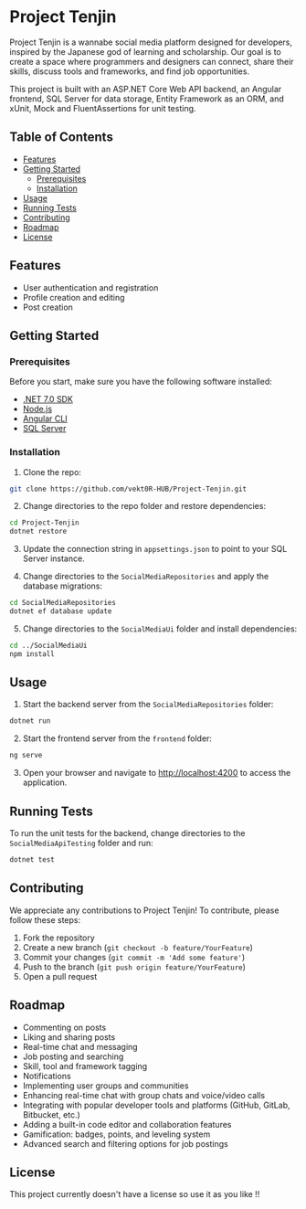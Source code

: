 # Project Tenjin

Project Tenjin is a wannabe social media platform designed for developers, inspired by the Japanese god of learning and scholarship. Our goal is to create a space where programmers and designers can connect, share their skills, discuss tools and frameworks, and find job opportunities.

This project is built with an ASP.NET Core Web API backend, an Angular frontend, SQL Server for data storage, Entity Framework as an ORM, and xUnit, Mock and FluentAssertions for unit testing.

## Table of Contents

- [Features](#features)
- [Getting Started](#getting-started)
  - [Prerequisites](#prerequisites)
  - [Installation](#installation)
- [Usage](#usage)
- [Running Tests](#running-tests)
- [Contributing](#contributing)
- [Roadmap](#roadmap)
- [License](#license)

## Features

- User authentication and registration
- Profile creation and editing
- Post creation

## Getting Started

### Prerequisites

Before you start, make sure you have the following software installed:

- [.NET 7.0 SDK](https://dotnet.microsoft.com/download/dotnet/7.0)
- [Node.js](https://nodejs.org/en/download/)
- [Angular CLI](https://cli.angular.io/)
- [SQL Server](https://www.microsoft.com/en-us/sql-server/sql-server-downloads)

### Installation

1. Clone the repo:

```bash
git clone https://github.com/vekt0R-HUB/Project-Tenjin.git
```

2. Change directories to the repo folder and restore dependencies:

```bash
cd Project-Tenjin
dotnet restore
```

3. Update the connection string in `appsettings.json` to point to your SQL Server instance.

4. Change directories to the `SocialMediaRepositories` and apply the database migrations:

```bash
cd SocialMediaRepositories
dotnet ef database update
```

5. Change directories to the `SocialMediaUi` folder and install dependencies:

```bash
cd ../SocialMediaUi
npm install
```

## Usage

1. Start the backend server from the `SocialMediaRepositories` folder:

```bash
dotnet run
```

2. Start the frontend server from the `frontend` folder:

```bash
ng serve
```

3. Open your browser and navigate to [http://localhost:4200](http://localhost:4200) to access the application.

## Running Tests

To run the unit tests for the backend, change directories to the `SocialMediaApiTesting` folder and run:

```bash
dotnet test
```

## Contributing

We appreciate any contributions to Project Tenjin! To contribute, please follow these steps:

1. Fork the repository
2. Create a new branch (`git checkout -b feature/YourFeature`)
3. Commit your changes (`git commit -m 'Add some feature'`)
4. Push to the branch (`git push origin feature/YourFeature`)
5. Open a pull request

## Roadmap

- Commenting on posts
- Liking and sharing posts
- Real-time chat and messaging
- Job posting and searching
- Skill, tool and framework tagging
- Notifications
- Implementing user groups and communities
- Enhancing real-time chat with group chats and voice/video calls
- Integrating with popular developer tools and platforms (GitHub, GitLab, Bitbucket, etc.)
- Adding a built-in code editor and collaboration features
- Gamification: badges, points, and leveling system
- Advanced search and filtering options for job postings

## License

This project currently doesn't have a license so use it as you like !!
